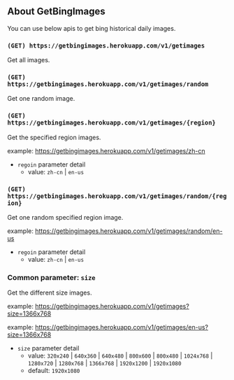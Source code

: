 ## About GetBingImages

You can use below apis to get bing historical daily images.

### `(GET) https://getbingimages.herokuapp.com/v1/getimages`

Get all images.

### `(GET) https://getbingimages.herokuapp.com/v1/getimages/random`

Get one random image.

### `(GET) https://getbingimages.herokuapp.com/v1/getimages/{region}`

Get the specified region images.

example: https://getbingimages.herokuapp.com/v1/getimages/zh-cn 

- `regoin` parameter detail
  - value: `zh-cn` | `en-us`

### `(GET) https://getbingimages.herokuapp.com/v1/getimages/random/{region}`

Get one random specified region image.

example: https://getbingimages.herokuapp.com/v1/getimages/random/en-us

- `regoin` parameter detail
  - value: `zh-cn` | `en-us`

### Common parameter: `size`

Get the different size images.

example: https://getbingimages.herokuapp.com/v1/getimages?size=1366x768

example: https://getbingimages.herokuapp.com/v1/getimages/en-us?size=1366x768

- `size` parameter detail
  - value: 
     `320x240`
    | `640x360`
    | `640x480`
    | `800x600`
    | `800x480`
    | `1024x768`
    | `1280x720`
    | `1280x768`
    | `1366x768`
    | `1920x1200`
    | `1920x1080`
  - default: `1920x1080`
